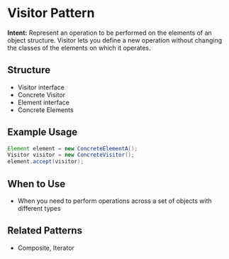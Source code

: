 # Visitor Pattern

**Intent:** Represent an operation to be performed on the elements of an object structure. Visitor lets you define a new operation without changing the classes of the elements on which it operates.

## Structure
- Visitor interface
- Concrete Visitor
- Element interface
- Concrete Elements

## Example Usage
```java
Element element = new ConcreteElementA();
Visitor visitor = new ConcreteVisitor();
element.accept(visitor);
```

## When to Use
- When you need to perform operations across a set of objects with different types

## Related Patterns
- Composite, Iterator
